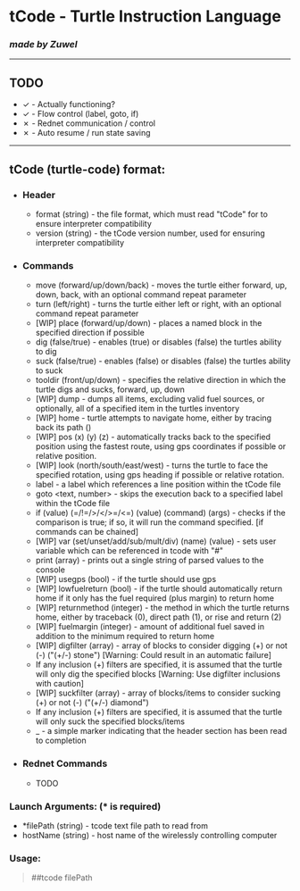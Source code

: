 # **tCode - Turtle Instruction Language**
### *made by Zuwel*

---

## TODO
- &check; - Actually functioning?
- &check; - Flow control (label, goto, if)
- &cross; - Rednet communication / control
- &cross; - Auto resume / run state saving

---

## tCode (turtle-code) format:
- ### Header
    - format (string) - the file format, which must read "tCode" for to ensure interpreter compatibility
    - version (string) - the tCode version number, used for ensuring interpreter compatibility

- ### Commands
    - move (forward/up/down/back) <number> - moves the turtle either forward, up, down, back, with an optional command repeat parameter
    - turn (left/right) <number> - turns the turtle either left or right, with an optional command repeat parameter
    - [WIP] place (forward/up/down) <text> - places a named block in the specified direction if possible
    - dig (false/true) - enables (true) or disables (false) the turtles ability to dig
    - suck (false/true) - enables (false) or disables (false) the turtles ability to suck
    - tooldir (front/up/down) - specifies the relative direction in which the turtle digs and sucks, forward, up, down
    - [WIP] dump <text> - dumps all items, excluding valid fuel sources, or optionally, all of a specified item in the turtles inventory
    - [WIP] home - turtle attempts to navigate home, either by tracing back its path ()
    - [WIP] pos (x) (y) (z) - automatically tracks back to the specified position using the fastest route, using gps coordinates if possible or relative position.
    - [WIP] look (north/south/east/west) - turns the turtle to face the specified rotation, using gps heading if possible or relative rotation.
    - label <text> - a label which references a line position within the tCode file
    - goto <text, number> - skips the execution back to a specified label within the tCode file
    - if (value) (=/!=/>/</>=/<=) (value) (command) (args) - checks if the comparison is true; if so, it will run the command specified. [if commands can be chained]
    - [WIP] var (set/unset/add/sub/mult/div) (name) (value) - sets user variable which can be referenced in tcode with "#<name>"
    - print (array) - prints out a single string of parsed values to the console
    - [WIP] usegps (bool) - if the turtle should use gps
    - [WIP] lowfuelreturn (bool) - if the turtle should automatically return home if it only has the fuel required (plus margin) to return home
    - [WIP] returnmethod (integer) - the method in which the turtle returns home, either by traceback (0), direct path (1), or rise and return (2)
    - [WIP] fuelmargin (integer) - amount of additional fuel saved in addition to the minimum required to return home
    - [WIP] digfilter (array) - array of blocks to consider digging (+) or not (-) ("(+/-) stone") [Warning: Could result in an automatic failure]
    -   If any inclusion (+) filters are specified, it is assumed that the turtle will only dig the specified blocks [Warning: Use digfilter inclusions with caution]
    - [WIP] suckfilter (array) - array of blocks/items to consider sucking (+) or not (-) ("(+/-) diamond")
    -   If any inclusion (+) filters are specified, it is assumed that the turtle will only suck the specified blocks/items
    - _ - a simple marker indicating that the header section has been read to completion
- ### Rednet Commands
    - TODO

### Launch Arguments: (* is required)
- *filePath (string) - tcode text file path to read from
- hostName (string) - host name of the wirelessly controlling computer

### Usage:
> ##tcode filePath <filePath>
